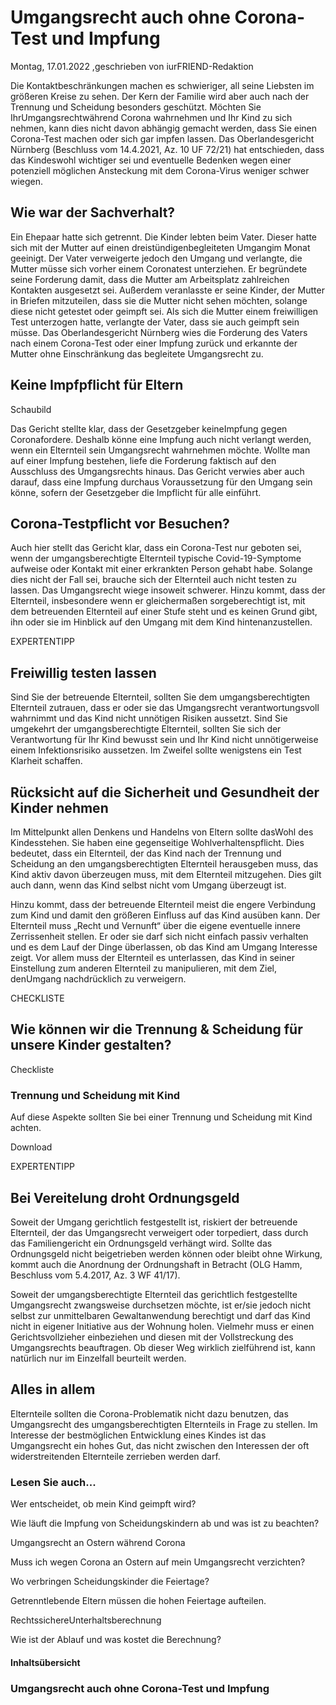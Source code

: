 # Umgangsrecht auch ohne Corona-Test und Impfung

Montag, 17.01.2022 ,geschrieben von iurFRIEND-Redaktion

Die Kontaktbeschränkungen machen es schwieriger, all seine Liebsten im größeren Kreise zu sehen. Der Kern der Familie wird aber auch nach der Trennung und Scheidung besonders geschützt. Möchten Sie IhrUmgangsrechtwährend Corona wahrnehmen und Ihr Kind zu sich nehmen, kann dies nicht davon abhängig gemacht werden, dass Sie einen Corona-Test machen oder sich gar impfen lassen. Das Oberlandesgericht Nürnberg (Beschluss vom 14.4.2021, Az. 10 UF 72/21) hat entschieden, dass das Kindeswohl wichtiger sei und eventuelle Bedenken wegen einer potenziell möglichen Ansteckung mit dem Corona-Virus weniger schwer wiegen.

## Wie war der Sachverhalt?

Ein Ehepaar hatte sich getrennt. Die Kinder lebten beim Vater. Dieser hatte sich mit der Mutter auf einen dreistündigenbegleiteten Umgangim Monat geeinigt. Der Vater verweigerte jedoch den Umgang und verlangte, die Mutter müsse sich vorher einem Coronatest unterziehen. Er begründete seine Forderung damit, dass die Mutter am Arbeitsplatz zahlreichen Kontakten ausgesetzt sei. Außerdem veranlasste er seine Kinder, der Mutter in Briefen mitzuteilen, dass sie die Mutter nicht sehen möchten, solange diese nicht getestet oder geimpft sei. Als sich die Mutter einem freiwilligen Test unterzogen hatte, verlangte der Vater, dass sie auch geimpft sein müsse. Das Oberlandesgericht Nürnberg wies die Forderung des Vaters nach einem Corona-Test oder einer Impfung zurück und erkannte der Mutter ohne Einschränkung das begleitete Umgangsrecht zu.

## Keine Impfpflicht für Eltern

Schaubild

Das Gericht stellte klar, dass der Gesetzgeber keineImpfung gegen Coronafordere. Deshalb könne eine Impfung auch nicht verlangt werden, wenn ein Elternteil sein Umgangsrecht wahrnehmen möchte. Wollte man auf einer Impfung bestehen, liefe die Forderung faktisch auf den Ausschluss des Umgangsrechts hinaus. Das Gericht verwies aber auch darauf, dass eine Impfung durchaus Voraussetzung für den Umgang sein könne, sofern der Gesetzgeber die Impflicht für alle einführt.

## Corona-Testpflicht vor Besuchen?

Auch hier stellt das Gericht klar, dass ein Corona-Test nur geboten sei, wenn der umgangsberechtigte Elternteil typische Covid-19-Symptome aufweise oder Kontakt mit einer erkrankten Person gehabt habe. Solange dies nicht der Fall sei, brauche sich der Elternteil auch nicht testen zu lassen. Das Umgangsrecht wiege insoweit schwerer. Hinzu kommt, dass der Elternteil, insbesondere wenn er gleichermaßen sorgeberechtigt ist, mit dem betreuenden Elternteil auf einer Stufe steht und es keinen Grund gibt, ihn oder sie im Hinblick auf den Umgang mit dem Kind hintenanzustellen.

EXPERTENTIPP

## Freiwillig testen lassen

Sind Sie der betreuende Elternteil, sollten Sie dem umgangsberechtigten Elternteil zutrauen, dass er oder sie das Umgangsrecht verantwortungsvoll wahrnimmt und das Kind nicht unnötigen Risiken aussetzt. Sind Sie umgekehrt der umgangsberechtigte Elternteil, sollten Sie sich der Verantwortung für Ihr Kind bewusst sein und Ihr Kind nicht unnötigerweise einem Infektionsrisiko aussetzen. Im Zweifel sollte wenigstens ein Test Klarheit schaffen.

## Rücksicht auf die Sicherheit und Gesundheit der Kinder nehmen

Im Mittelpunkt allen Denkens und Handelns von Eltern sollte dasWohl des Kindesstehen. Sie haben eine gegenseitige Wohlverhaltenspflicht. Dies bedeutet, dass ein Elternteil, der das Kind nach der Trennung und Scheidung an den umgangsberechtigten Elternteil herausgeben muss, das Kind aktiv davon überzeugen muss, mit dem Elternteil mitzugehen. Dies gilt auch dann, wenn das Kind selbst nicht vom Umgang überzeugt ist.

Hinzu kommt, dass der betreuende Elternteil meist die engere Verbindung zum Kind und damit den größeren Einfluss auf das Kind ausüben kann. Der Elternteil muss „Recht und Vernunft“ über die eigene eventuelle innere Zerrissenheit stellen. Er oder sie darf sich nicht einfach passiv verhalten und es dem Lauf der Dinge überlassen, ob das Kind am Umgang Interesse zeigt. Vor allem muss der Elternteil es unterlassen, das Kind in seiner Einstellung zum anderen Elternteil zu manipulieren, mit dem Ziel, denUmgang nachdrücklich zu verweigern.

CHECKLISTE

## Wie können wir die Trennung & Scheidung für unsere Kinder gestalten?

Checkliste

### Trennung und Scheidung mit Kind

Auf diese Aspekte sollten Sie bei einer Trennung und Scheidung mit Kind achten.

Download

EXPERTENTIPP

## Bei Vereitelung droht Ordnungsgeld

Soweit der Umgang gerichtlich festgestellt ist, riskiert der betreuende Elternteil, der das Umgangsrecht verweigert oder torpediert, dass durch das Familiengericht ein Ordnungsgeld verhängt wird. Sollte das Ordnungsgeld nicht beigetrieben werden können oder bleibt ohne Wirkung, kommt auch die Anordnung der Ordnungshaft in Betracht (OLG Hamm, Beschluss vom 5.4.2017, Az. 3 WF 41/17).

Soweit der umgangsberechtigte Elternteil das gerichtlich festgestellte Umgangsrecht zwangsweise durchsetzen möchte, ist er/sie jedoch nicht selbst zur unmittelbaren Gewaltanwendung berechtigt und darf das Kind nicht in eigener Initiative aus der Wohnung holen. Vielmehr muss er einen Gerichtsvollzieher einbeziehen und diesen mit der Vollstreckung des Umgangsrechts beauftragen. Ob dieser Weg wirklich zielführend ist, kann natürlich nur im Einzelfall beurteilt werden.

## Alles in allem

Elternteile sollten die Corona-Problematik nicht dazu benutzen, das Umgangsrecht des umgangsberechtigten Elternteils in Frage zu stellen. Im Interesse der bestmöglichen Entwicklung eines Kindes ist das Umgangsrecht ein hohes Gut, das nicht zwischen den Interessen der oft widerstreitenden Elternteile zerrieben werden darf.

### Lesen Sie auch...

Wer entscheidet, ob mein Kind geimpft wird?

Wie läuft die Impfung von Scheidungskindern ab und was ist zu beachten?

Umgangsrecht an Ostern während Corona

Muss ich wegen Corona an Ostern auf mein Umgangsrecht verzichten?

Wo verbringen Scheidungskinder die Feiertage?

Getrenntlebende Eltern müssen die hohen Feiertage aufteilen.

RechtssichereUnterhaltsberechnung

Wie ist der Ablauf und was kostet die Berechnung?

#### Inhaltsübersicht

### Umgangsrecht auch ohne Corona-Test und Impfung